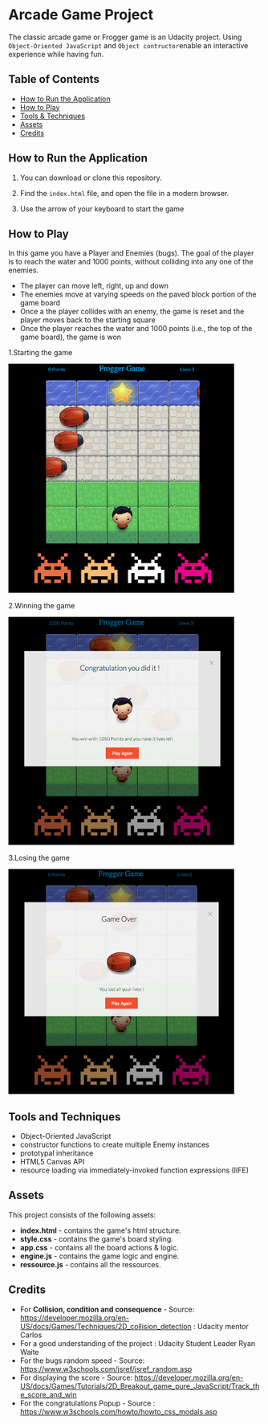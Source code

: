 # Arcade Game Project

The classic arcade game or Frogger game is an Udacity project. Using  `Object-Oriented JavaScript`  and `Object contructor`enable an interactive experience while having fun.


## Table of Contents

* [How to Run the Application](#How-to-Run-the-Application)
* [How to Play](#How-to-Play)
* [Tools & Techniques](#Tools-and-Techniques)
* [Assets](#Assets)
* [Credits](#credits)


## How to Run the Application

1. You can download or clone this repository.

2. Find the `index.html` file, and open the file in a modern browser.

3. Use the arrow of your keyboard to start the game 

## How to Play

In this game you have a Player and Enemies (bugs). The goal of the player is to reach the water and 1000 points, without colliding into any one of the enemies.

* The player can move left, right, up and down
* The enemies move at varying speeds on the paved block portion of the game board
* Once a the player collides with an enemy, the game is reset and the player moves back to the starting square
* Once the player reaches the water and 1000 points (i.e., the top of the game board), the game is won

1.Starting the game

<img src="./images/startingGame.png" width="450">

2.Winning the game

<img src="./images/winningGame.png" width="450">

3.Losing the game

<img src="./images/losingGame.png" width="450">



## Tools and Techniques

* Object-Oriented JavaScript
* constructor functions to create multiple Enemy instances
* prototypal inheritance
* HTML5 Canvas API
* resource loading via immediately-invoked function expressions (IIFE)

## Assets

This project consists of the following assets:

* **index.html**  - contains the game's html structure.
* **style.css** - contains the game's board styling.
* **app.css** - contains all the board actions & logic.
* **engine.js** - contains the game logic and engine.
* **ressource.js** - contains all the ressources.

## Credits

* For **Collision, condition and consequence** - Source: https://developer.mozilla.org/en-US/docs/Games/Techniques/2D_collision_detection : Udacity mentor Carlos
* For a good understanding of the project : Udacity Student Leader Ryan Waite
* For the bugs random speed -  Source: https://www.w3schools.com/jsref/jsref_random.asp
* For displaying the score - Source: https://developer.mozilla.org/en-US/docs/Games/Tutorials/2D_Breakout_game_pure_JavaScript/Track_the_score_and_win
* For the congratulations Popup - Source : https://www.w3schools.com/howto/howto_css_modals.asp
